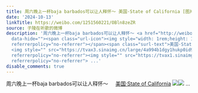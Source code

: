 ```yaml
---
title: 周六晚上一杯baja barbados可以让人释怀～ 美国·State of California [图片][图片]
date: '2024-10-13'
linkTitle: https://weibo.com/1251560221/OBln8zeZR
source: 子陵在听歌的微博
description: '周六晚上一杯baja barbados可以让人释怀～ <a href="http://weibo.com/p/100101B2094252D66AA6F4419B"
  data-hide=""><span class="url-icon"><img style="width: 1rem;height: 1rem" src="https://h5.sinaimg.cn/upload/2015/09/25/3/timeline_card_small_location_default.png"
  referrerpolicy="no-referrer"></span><span class="surl-text">美国·State of California</span></a>
  <img style="" src="https://tvax3.sinaimg.cn/large/4a994b1dgy1hukp0id9dnj23402c0b2b.jpg"
  referrerpolicy="no-referrer"><img style="" src="https://tvax1.sinaimg.cn/large/4a994b1dgy1hukp0l3dnaj22c0340qv5.jpg"
  referrerpolicy="no-referrer"> ...'
disable_comments: true
---
```

周六晚上一杯baja barbados可以让人释怀～ <a href="http://weibo.com/p/100101B2094252D66AA6F4419B" data-hide=""><span class="url-icon"><img style="width: 1rem;height: 1rem" src="https://h5.sinaimg.cn/upload/2015/09/25/3/timeline_card_small_location_default.png" referrerpolicy="no-referrer"></span><span class="surl-text">美国·State of California</span></a> <img style="" src="https://tvax3.sinaimg.cn/large/4a994b1dgy1hukp0id9dnj23402c0b2b.jpg" referrerpolicy="no-referrer"><img style="" src="https://tvax1.sinaimg.cn/large/4a994b1dgy1hukp0l3dnaj22c0340qv5.jpg" referrerpolicy="no-referrer"> ...